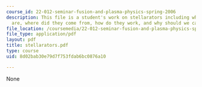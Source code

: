 ```yaml
---
course_id: 22-012-seminar-fusion-and-plasma-physics-spring-2006
description: This file is a student's work on stellarators including what stellarators
  are, where did they come from, how do they work, and why should we care about them?
file_location: /coursemedia/22-012-seminar-fusion-and-plasma-physics-spring-2006/8d02bab30e79d7f753fdab6bc0876a10_stellarators.pdf
file_type: application/pdf
layout: pdf
title: stellarators.pdf
type: course
uid: 8d02bab30e79d7f753fdab6bc0876a10

---
```

None